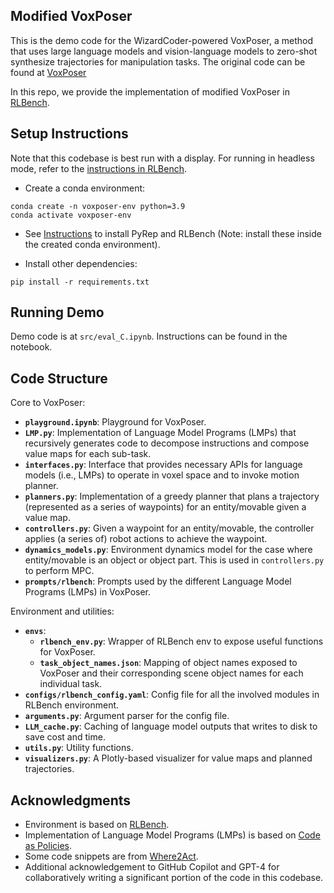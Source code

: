 ## Modified VoxPoser

This is the demo code for the WizardCoder-powered VoxPoser, a method that uses large language models and vision-language models to zero-shot synthesize trajectories for manipulation tasks. The original code can be found at [VoxPoser](https://voxposer.github.io/)

In this repo, we provide the implementation of modified VoxPoser in [RLBench](https://sites.google.com/view/rlbench).


## Setup Instructions

Note that this codebase is best run with a display. For running in headless mode, refer to the [instructions in RLBench](https://github.com/stepjam/RLBench#running-headless).

- Create a conda environment:
```Shell
conda create -n voxposer-env python=3.9
conda activate voxposer-env
```

- See [Instructions](https://github.com/stepjam/RLBench#install) to install PyRep and RLBench (Note: install these inside the created conda environment).

- Install other dependencies:
```Shell
pip install -r requirements.txt
```

## Running Demo

Demo code is at `src/eval_C.ipynb`. Instructions can be found in the notebook.

## Code Structure

Core to VoxPoser:

- **`playground.ipynb`**: Playground for VoxPoser.
- **`LMP.py`**: Implementation of Language Model Programs (LMPs) that recursively generates code to decompose instructions and compose value maps for each sub-task.
- **`interfaces.py`**: Interface that provides necessary APIs for language models (i.e., LMPs) to operate in voxel space and to invoke motion planner.
- **`planners.py`**: Implementation of a greedy planner that plans a trajectory (represented as a series of waypoints) for an entity/movable given a value map.
- **`controllers.py`**: Given a waypoint for an entity/movable, the controller applies (a series of) robot actions to achieve the waypoint.
- **`dynamics_models.py`**: Environment dynamics model for the case where entity/movable is an object or object part. This is used in `controllers.py` to perform MPC.
- **`prompts/rlbench`**: Prompts used by the different Language Model Programs (LMPs) in VoxPoser.

Environment and utilities:

- **`envs`**:
  - **`rlbench_env.py`**: Wrapper of RLBench env to expose useful functions for VoxPoser.
  - **`task_object_names.json`**: Mapping of object names exposed to VoxPoser and their corresponding scene object names for each individual task.
- **`configs/rlbench_config.yaml`**: Config file for all the involved modules in RLBench environment.
- **`arguments.py`**: Argument parser for the config file.
- **`LLM_cache.py`**: Caching of language model outputs that writes to disk to save cost and time.
- **`utils.py`**: Utility functions.
- **`visualizers.py`**: A Plotly-based visualizer for value maps and planned trajectories.

## Acknowledgments
- Environment is based on [RLBench](https://sites.google.com/view/rlbench).
- Implementation of Language Model Programs (LMPs) is based on [Code as Policies](https://code-as-policies.github.io/).
- Some code snippets are from [Where2Act](https://cs.stanford.edu/~kaichun/where2act/).
- Additional acknowledgement to GitHub Copilot and GPT-4 for collaboratively writing a significant portion of the code in this codebase.
